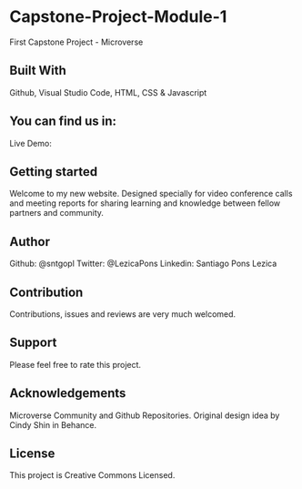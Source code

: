 # Capstone-Project-Module-1
 First Capstone Project - Microverse

## Built With
 Github, Visual Studio Code, HTML, CSS & Javascript

## You can find us in:
 Live Demo:

## Getting started
 Welcome to my new website. Designed specially for video conference calls and meeting reports for sharing learning and knowledge between fellow partners and community.

## Author
 Github: @sntgopl
 Twitter: @LezicaPons
 Linkedin: Santiago Pons Lezica

## Contribution
 Contributions, issues and reviews are very much welcomed.

## Support
 Please feel free to rate this project.

## Acknowledgements 
 Microverse Community and Github Repositories.
 Original design idea by Cindy Shin in Behance.

## License
 This project is Creative Commons Licensed.